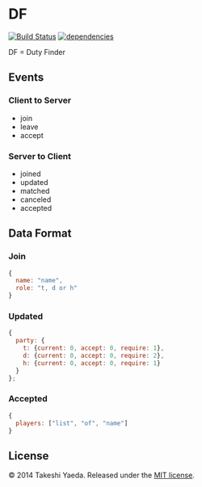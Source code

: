 DF
==========
[![Build Status](https://travis-ci.org/Aldenard/DF.svg?branch=master)](https://travis-ci.org/Aldenard/DF)
[![dependencies](https://david-dm.org/Aldenard/DF.png)](https://david-dm.org/ALdenard/DF)

DF = Duty Finder

## Events

### Client to Server
- join
- leave
- accept

### Server to Client
- joined
- updated
- matched
- canceled
- accepted

## Data Format

### Join
```js
{
  name: "name",
  role: "t, d or h"
}
```


### Updated
```js
{
  party: {
    t: {current: 0, accept: 0, require: 1},
    d: {current: 0, accept: 0, require: 2},
    h: {current: 0, accept: 0, require: 1}
  }
};
```

### Accepted
```js
{
  players: ["list", "of", "name"]
}
```

## License

:copyright: 2014 Takeshi Yaeda. Released under the [MIT license](http://www.opensource.org/licenses/mit-license.php).
